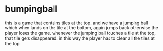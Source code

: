 # bumpingball

this is a game that contains tiles at the top. and we have a jumping ball which when lands on the tile at the bottom, again jumps back otherwise the player loses the game.
whenever the jumping ball touches a tile at the top, that tile gets disappeared. in this way the player has to clear all the tiles at the top



